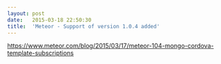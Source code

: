 ```yaml
---
layout:	post
date:	2015-03-18 22:50:30
title:	'Meteor - Support of version 1.0.4 added'
---
```


https://www.meteor.com/blog/2015/03/17/meteor-104-mongo-cordova-template-subscriptions
